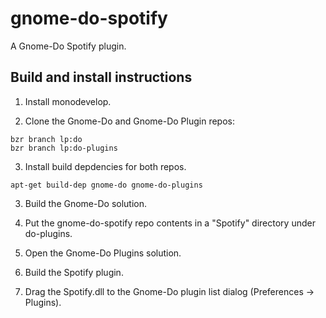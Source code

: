 gnome-do-spotify
================

A Gnome-Do Spotify plugin.

Build and install instructions
------------------------------
1. Install monodevelop.

2. Clone the Gnome-Do and Gnome-Do Plugin repos:

```
bzr branch lp:do
bzr branch lp:do-plugins
```

3. Install build depdencies for both repos.

```
apt-get build-dep gnome-do gnome-do-plugins
```

3. Build the Gnome-Do solution.

4. Put the gnome-do-spotify repo contents in a "Spotify" directory under
   do-plugins.

5. Open the Gnome-Do Plugins solution.

6. Build the Spotify plugin.

7. Drag the Spotify.dll to the Gnome-Do plugin list dialog (Preferences -> Plugins).
